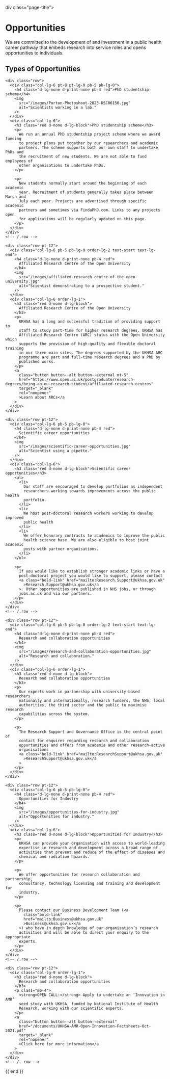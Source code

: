div class="page-title">
  <div class="container">
    <h1>Opportunities</h1>
    <div class="row mb-4">
      <div class="col-md-5">
        <p>
          We are committed to the development of and investment in a public
          health career pathway that embeds research into service roles and
          opens opportunities to individuals.
        </p>
      </div>
    </div>
  </div>
</div>

<section class="pt-9 pb-12">
  <div class="container pb-6">
    <div class="row">
      <div class="col-lg-12">
        <h2 class="pb-8">Types of Opportunities</h2>
      </div>
    </div>

    <div class="row">
      <div class="col-lg-6 pt-8 pt-lg-0 pb-5 pb-lg-0">
        <h4 class="d-lg-none d-print-none pb-4 red">PhD studentship scheme</h4>
        <img
          src="/images/Porton-Photoshoot-2023-DSC06150.jpg"
          alt="Scientists working in a lab."
        />
      </div>
      <div class="col-lg-6">
        <h3 class="red d-none d-lg-block">PhD studentship scheme</h3>
        <p>
          We run an annual PhD studentship project scheme where we award funding
          to project plans put together by our researchers and academic
          partners. The scheme supports both our own staff to undertake PhDs and
          the recruitment of new students. We are not able to fund employees of
          other organisations to undertake PhDs.
        </p>

        <p>
          New students normally start around the beginning of each academic
          year. Recruitment of students generally takes place between March and
          July each year. Projects are advertised through specific academic
          partners and sometimes via FindaPhD.com. Links to any projects open
          for applications will be regularly updated on this page.
        </p>
      </div>
    </div>
    <!-- /.row -->

    <div class="row pt-12">
      <div class="col-lg-6 pb-5 pb-lg-0 order-lg-2 text-start text-lg-end">
        <h4 class="d-lg-none d-print-none pb-4 red">
          Affiliated Research Centre of the Open University
        </h4>
        <img
          src="/images/affiliated-research-centre-of-the-open-university.jpg"
          alt="Scientist demonstrating to a prospective student."
        />
      </div>
      <div class="col-lg-6 order-lg-1">
        <h3 class="red d-none d-lg-block">
          Affiliated Research Centre of the Open University
        </h3>
        <p>
          UKHSA has a long and successful tradition of providing support to
          staff to study part-time for higher research degrees. UKHSA has
          Affiliated Research Centre (ARC) status with the Open University which
          supports the provision of high-quality and flexible doctoral training
          in our three main sites. The degrees supported by the UKHSA ARC
          programme are part and full-time research degrees and a PhD by
          published works.
        </p>
        <a
          class="button button--alt button--external mt-5"
          href="https://www.open.ac.uk/postgraduate/research-degrees/being-an-ou-research-student/affiliated-research-centres"
          target="_blank"
          rel="noopener"
          >Learn about ARCs</a
        >
      </div>
    </div>

    <div class="row pt-12">
      <div class="col-lg-6 pb-5 pb-lg-0">
        <h4 class="d-lg-none d-print-none pb-4 red">
          Scientific career opportunities
        </h4>
        <img
          src="/images/scientific-career-opportunities.jpg"
          alt="Scientist using a pipette."
        />
      </div>
      <div class="col-lg-6">
        <h3 class="red d-none d-lg-block">Scientific career opportunities</h3>
        <ul>
          <li>
            Our staff are encouraged to develop portfolios as independent
            researchers working towards improvements across the public health
            portfolio.
          </li>
          <li>
            We host post-doctoral research workers working to develop improved
            public health
          </li>
          <li>
            We offer honorary contracts to academics to improve the public
            health science base. We are also eligible to host joint academic
            posts with partner organisations.
          </li>
        </ul>

        <p>
          If you would like to establish stronger academic links or have a
          post-doctoral project you would like to support, please contact
          <a class="bold-link" href="mailto:Research.Support@ukhsa.gov.uk"
            >Research.Support@ukhsa.gov.uk</a
          >. Other opportunities are published in NHS jobs, or through
          jobs.ac.uk and via our partners.
        </p>
      </div>
    </div>
    <!-- /.row -->

    <div class="row pt-12">
      <div class="col-lg-6 pb-5 pb-lg-0 order-lg-2 text-start text-lg-end">
        <h4 class="d-lg-none d-print-none pb-4 red">
          Research and collaboration opportunities
        </h4>
        <img
          src="/images/research-and-collaboration-opportunities.jpg"
          alt="Research and collaboration."
        />
      </div>
      <div class="col-lg-6 order-lg-1">
        <h3 class="red d-none d-lg-block">
          Research and collaboration opportunities
        </h3>
        <p>
          Our experts work in partnership with university-based researchers
          nationally and internationally, research funders, the NHS, local
          authorities, the third sector and the public to maximise research
          capabilities across the system.
        </p>

        <p>
          The Research Support and Governance Office is the central point of
          contact for enquires regarding research and collaboration
          opportunities and offers from academia and other research-active
          organisations
          <a class="bold-link" href="mailto:ResearchSupport@ukhsa.gov.uk"
            >ResearchSupport@ukhsa.gov.uk</a
          >
        </p>
      </div>
    </div>

    <div class="row pt-12">
      <div class="col-lg-6 pb-5 pb-lg-0">
        <h4 class="d-lg-none d-print-none pb-4 red">
          Opportunities for Industry
        </h4>
        <img
          src="/images/opportunities-for-industry.jpg"
          alt="Opportunities for industry."
        />
      </div>
      <div class="col-lg-6">
        <h3 class="red d-none d-lg-block">Opportunities for Industry</h3>
        <p>
          UKHSA can provide your organisation with access to world-leading
          expertise in research and development across a broad range of
          activities that prevent and reduce of the effect of diseases and
          chemical and radiation hazards.
        </p>

        <p>
          We offer opportunities for research collaboration and partnership,
          consultancy, technology licensing and training and development for
          industry.
        </p>

        <p>
          Please contact our Business Development Team (<a
            class="bold-link"
            href="mailto:Business@ukhsa.gov.uk"
            >Business@ukhsa.gov.uk</a
          >) who have in depth knowledge of our organisation’s research
          activities and will be able to direct your enquiry to the appropriate
          experts.
        </p>
      </div>
    </div>
    <!-- /.row -->

    <div class="row pt-12">
      <div class="col-lg-9 order-lg-1">
        <h3 class="red d-none d-lg-block">
          Research and collaboration opportunities
        </h3>
        <p class="mb-4">
          <strong>OPEN CALL:</strong> Apply to undertake an ‘Innovation in AMR’
          seed study with UKHSA, funded by National Institute of Health
          Research, working with our scientific experts.
        </p>
        <a
          class="button button--alt button--external"
          href="/documents/UKHSA-AMR-Open-Innovation-Factsheets-Oct-2021.pdf"
          target="_blank"
          rel="nopener"
          >Click here for more information</a
        >
      </div>
    </div>
    <!-- /. row -->
  </div>
  <!-- /.container -->

  <div class="container"></div>
  <!-- /.container -->
</section>

{{ end }}


